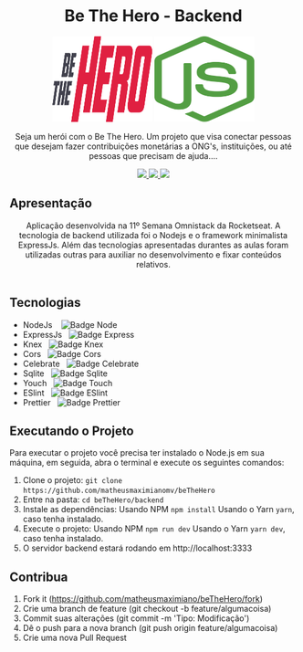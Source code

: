 <h1 align="center">Be The Hero - Backend</h1>
<p align="center">
  <img src="./.github/logoApp.svg" height="150" width="175" alt="Icon" />
  <img src="./.github/nodejs.svg" height="150" width="175" alt="Icon" />
</p>
<p align="center">
  Seja um herói com o Be The Hero. Um projeto que visa conectar pessoas que desejam fazer contribuições monetárias a ONG's, instituições, ou até pessoas que precisam de ajuda....
</p>
<div align="center">
  <p align="center">
    <a aria-label="Matheus" href="https://github.com/matheusmaximianomv">
      <img src="https://img.shields.io/badge/matheusmaximianomv-@-informational?logo=github"></img>
    </a>
    <a aria-label="NodeJs" href="https://nodejs.org/en/">
      <img src="https://img.shields.io/badge/Node.js-12.16.3-informational?logo=node.js"></img>
    </a>
    <a aria-label="Express" href="https://expressjs.com/pt-br/">
      <img src="https://img.shields.io/badge/Express js-4.17.1-informational?logo=node.js"></img>
    </a>
  </p>
</div>

## Apresentação
<p align="center">
Aplicação desenvolvida na 11º Semana Omnistack da Rocketseat. A tecnologia de backend utilizada foi o Nodejs e o framework minimalista ExpressJs. Além das tecnologias apresentadas durantes as aulas foram utilizadas outras para auxiliar no desenvolvimento e fixar conteúdos relativos.<br/><br/>

## Tecnologias
* NodeJs&nbsp;&nbsp;&nbsp;&nbsp;![Badge Node](https://img.shields.io/badge/Node.js-5.1.5-informational?logo=node.js)
* ExpressJs&nbsp;&nbsp;&nbsp;![Badge Express](https://img.shields.io/badge/Expressjs-4.17.1-informational?logo=node.js)
* Knex&nbsp;&nbsp;&nbsp;![Badge Knex](https://img.shields.io/badge/Knex-0.20.13-informational?logo=node.js)
* Cors&nbsp;&nbsp;&nbsp;![Badge Cors](https://img.shields.io/badge/Cors-2.8.5-informational?logo=node.js)
* Celebrate&nbsp;&nbsp;&nbsp;![Badge Celebrate](https://img.shields.io/badge/Celebrate-12.1.1-informational?logo=C)
* Sqlite&nbsp;&nbsp;&nbsp;![Badge Sqlite](https://img.shields.io/badge/sqlite3-4.1.1-informational)
* Youch&nbsp;&nbsp;&nbsp;![Badge Touch](https://img.shields.io/badge/youch-2.0.10-informational)
* ESlint&nbsp;&nbsp;&nbsp;![Badge ESlint](https://img.shields.io/badge/ESlint-v6.8.0-informational?logo=eslint)
* Prettier&nbsp;&nbsp;&nbsp;![Badge Prettier](https://img.shields.io/badge/prettier-v2.0.4-informational?logo=prettier)

## Executando o Projeto
Para executar o projeto você precisa ter instalado o Node.js em sua máquina, em seguida, abra o terminal e execute os seguintes comandos:
1. Clone o projeto: `git clone https://github.com/matheusmaximianomv/beTheHero`
2. Entre na pasta: `cd beTheHero/backend`
3. Instale as dependências:
 Usando NPM `npm install`
 Usando o Yarn `yarn`, caso tenha instalado.
4. Execute o projeto:
 Usando NPM `npm run dev`
 Usando o Yarn `yarn dev`, caso tenha instalado.
5. O servidor backend estará rodando em http://localhost:3333

## Contribua

1. Fork it (https://github.com/matheusmaximiano/beTheHero/fork)
2. Crie uma branch de feature (git checkout -b feature/algumacoisa)
3. Commit suas alterações (git commit -m 'Tipo: Modificação')
4. Dê o push para a nova branch (git push origin feature/algumacoisa)
5. Crie uma nova Pull Request
